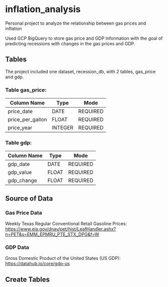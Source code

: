 # inflation_analysis
Personal project to analyze the relationship between gas prices and inflation

Used GCP BigQuery to store gas price and GDP information with the goal of predicting recessions with changes in the gas prices and GDP.
## Tables
The project included one dataset, recession_db, with 2 tables, gas_price and gdp.

### Table gas_price: 
| Column Name | Type | Mode |
| ----------- | ---- | ---- |
| price_date | DATE | REQUIRED |
| price_per_gallon | FLOAT | REQUIRED |
| price_year | INTEGER | REQUIRED |

### Table gdp: 
| Column Name | Type | Mode |
| ----------- | ---- | ---- |
| gdp_date | DATE | REQUIRED |
| gdp_value | FLOAT | REQUIRED |
| gdp_change | FLOAT | REQUIRED |

## Source of Data
### Gas Price Data 
Weekly Texas Regular Conventional Retail Gasoline Prices: https://www.eia.gov/dnav/pet/hist/LeafHandler.ashx?n=PET&s=EMM_EPMRU_PTE_STX_DPG&f=W
### GDP Data
Gross Domestic Product of the United States (US GDP): 
https://datahub.io/core/gdp-us

## Create Tables
